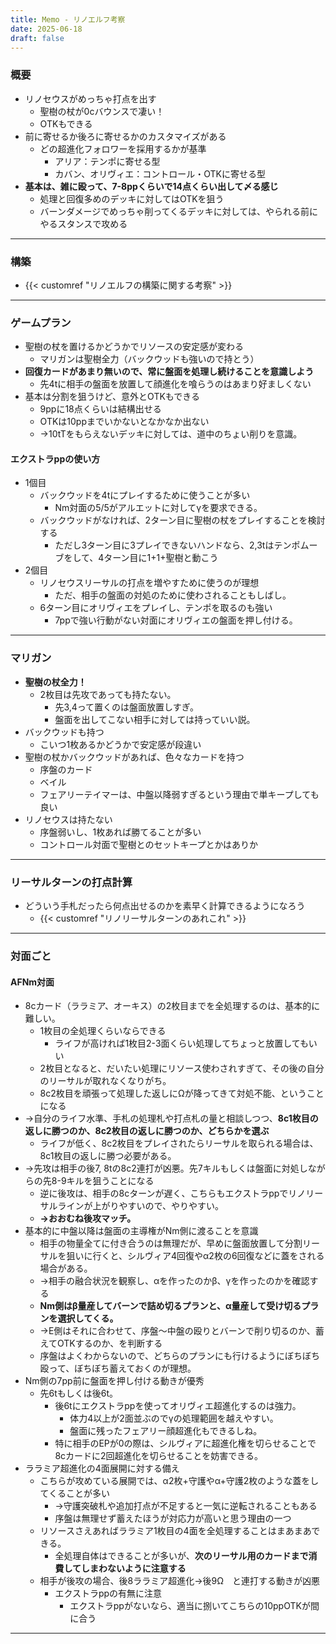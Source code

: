 ```yaml
---
title: Memo - リノエルフ考察
date: 2025-06-18
draft: false
---
```

### 概要
- リノセウスがめっちゃ打点を出す
	- 聖樹の杖が0cバウンスで凄い！
	- OTKもできる
- 前に寄せるか後ろに寄せるかのカスタマイズがある
	- どの超進化フォロワーを採用するかが基準
		- アリア：テンポに寄せる型
		- カバン、オリヴィエ：コントロール・OTKに寄せる型
- **基本は、雑に殴って、7-8ppくらいで14点くらい出して〆る感じ**
	- 処理と回復多めのデッキに対してはOTKを狙う
	- バーンダメージでめっちゃ削ってくるデッキに対しては、やられる前にやるスタンスで攻める
---
### 構築
- {{< customref "リノエルフの構築に関する考察" >}}
---
### ゲームプラン
- 聖樹の杖を置けるかどうかでリソースの安定感が変わる
	- マリガンは聖樹全力（バックウッドも強いので持とう）
- **回復カードがあまり無いので、常に盤面を処理し続けることを意識しよう**
	- 先4tに相手の盤面を放置して顔進化を喰らうのはあまり好ましくない
- 基本は分割を狙うけど、意外とOTKもできる
	- 9ppに18点くらいは結構出せる
	- OTKは10ppまでいかないとなかなか出ない
	- →10tTをもらえないデッキに対しては、道中のちょい削りを意識。
#### エクストラppの使い方
- 1個目
	- バックウッドを4tにプレイするために使うことが多い
		- Nm対面の5/5がアルエットに対してγを要求できる。
	- バックウッドがなければ、2ターン目に聖樹の杖をプレイすることを検討する
		- ただし3ターン目に3プレイできないハンドなら、2,3tはテンポムーブをして、4ターン目に1+1+聖樹と動こう
- 2個目
	- リノセウスリーサルの打点を増やすために使うのが理想
		- ただ、相手の盤面の対処のために使わされることもしばし。
	- 6ターン目にオリヴィエをプレイし、テンポを取るのも強い
		- 7ppで強い行動がない対面にオリヴィエの盤面を押し付ける。
---
### マリガン
- **聖樹の杖全力！**
	- 2枚目は先攻であっても持たない。
		- 先3,4って置くのは盤面放置しすぎ。
		- 盤面を出してこない相手に対しては持っていい説。
- バックウッドも持つ
	- こいつ1枚あるかどうかで安定感が段違い
- 聖樹の杖かバックウッドがあれば、色々なカードを持つ
	- 序盤のカード
	- ベイル
	- フェアリーテイマーは、中盤以降弱すぎるという理由で単キープしても良い
- リノセウスは持たない
	- 序盤弱いし、1枚あれば勝てることが多い
	- コントロール対面で聖樹とのセットキープとかはありか
---
### リーサルターンの打点計算
- どういう手札だったら何点出せるのかを素早く計算できるようになろう
	- {{< customref "リノリーサルターンのあれこれ" >}}
---
### 対面ごと
#### AFNm対面
- 8cカード（ララミア、オーキス）の2枚目までを全処理するのは、基本的に難しい。
	- 1枚目の全処理くらいならできる
		- ライフが高ければ1枚目2-3面くらい処理してちょっと放置してもいい
	- 2枚目となると、だいたい処理にリソース使わされすぎて、その後の自分のリーサルが取れなくなりがち。
	- 8c2枚目を頑張って処理した返しにΩが降ってきて対処不能、ということになる
- →自分のライフ水準、手札の処理札や打点札の量と相談しつつ、**8c1枚目の返しに勝つのか、8c2枚目の返しに勝つのか、どちらかを選ぶ**
	- ライフが低く、8c2枚目をプレイされたらリーサルを取られる場合は、8c1枚目の返しに勝つ必要がある。
- →先攻は相手の後7, 8tの8c2連打が凶悪。先7キルもしくは盤面に対処しながらの先8-9キルを狙うことになる
	- 逆に後攻は、相手の8cターンが遅く、こちらもエクストラppでリノリーサルラインが上がりやすいので、やりやすい。
	- **→おおむね後攻マッチ。**
- 基本的に中盤以降は盤面の主導権がNm側に渡ることを意識
	- 相手の物量全てに付き合うのは無理だが、早めに盤面放置して分割リーサルを狙いに行くと、シルヴィア4回復やα2枚の6回復などに蓋をされる場合がある。
	- →相手の融合状況を観察し、αを作ったのかβ、γを作ったのかを確認する
	- **Nm側はβ量産してバーンで詰め切るプランと、α量産して受け切るプランを選択してくる。**
	- →E側はそれに合わせて、序盤〜中盤の殴りとバーンで削り切るのか、蓄えてOTKするのか、を判断する
	- 序盤はよくわからないので、どちらのプランにも行けるようにぼちぼち殴って、ぼちぼち蓄えておくのが理想。
- Nm側の7pp前に盤面を押し付ける動きが優秀
	- 先6tもしくは後6t。
		- 後6tにエクストラppを使ってオリヴィエ超進化するのは強力。
			- 体力4以上が2面並ぶのでγの処理範囲を越えやすい。
			- 盤面に残ったフェアリー顔超進化もできるしね。
		- 特に相手のEPが0の際は、シルヴィアに超進化権を切らせることで8cカードに2回超進化を切らせることを妨害できる。
- ララミア超進化の4面展開に対する備え
	- こちらが攻めている展開では、α2枚+守護やα+守護2枚のような蓋をしてくることが多い
		- →守護突破札や追加打点が不足すると一気に逆転されることもある
		- 序盤は無理せず蓄えたほうが対応力が高いと思う理由の一つ
	- リソースさえあればララミア1枚目の4面を全処理することはまあまあできる。
		- 全処理自体はできることが多いが、**次のリーサル用のカードまで消費してしまわないように注意する**
	- 相手が後攻の場合、後8ララミア超進化→後9Ω　と連打する動きが凶悪
		- エクストラppの有無に注意
			- エクストラppがないなら、適当に捌いてこちらの10ppOTKが間に合う
---
